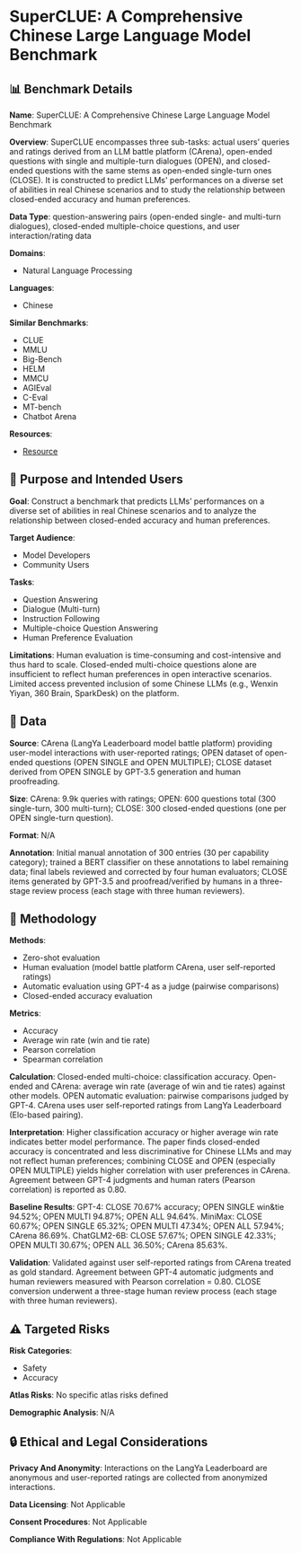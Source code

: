 # SuperCLUE: A Comprehensive Chinese Large Language Model Benchmark

## 📊 Benchmark Details

**Name**: SuperCLUE: A Comprehensive Chinese Large Language Model Benchmark

**Overview**: SuperCLUE encompasses three sub-tasks: actual users’ queries and ratings derived from an LLM battle platform (CArena), open-ended questions with single and multiple-turn dialogues (OPEN), and closed-ended questions with the same stems as open-ended single-turn ones (CLOSE). It is constructed to predict LLMs' performances on a diverse set of abilities in real Chinese scenarios and to study the relationship between closed-ended accuracy and human preferences.

**Data Type**: question-answering pairs (open-ended single- and multi-turn dialogues), closed-ended multiple-choice questions, and user interaction/rating data

**Domains**:
- Natural Language Processing

**Languages**:
- Chinese

**Similar Benchmarks**:
- CLUE
- MMLU
- Big-Bench
- HELM
- MMCU
- AGIEval
- C-Eval
- MT-bench
- Chatbot Arena

**Resources**:
- [Resource](https://www.CLUEbenchmarks.com)

## 🎯 Purpose and Intended Users

**Goal**: Construct a benchmark that predicts LLMs’ performances on a diverse set of abilities in real Chinese scenarios and to analyze the relationship between closed-ended accuracy and human preferences.

**Target Audience**:
- Model Developers
- Community Users

**Tasks**:
- Question Answering
- Dialogue (Multi-turn)
- Instruction Following
- Multiple-choice Question Answering
- Human Preference Evaluation

**Limitations**: Human evaluation is time-consuming and cost-intensive and thus hard to scale. Closed-ended multi-choice questions alone are insufficient to reflect human preferences in open interactive scenarios. Limited access prevented inclusion of some Chinese LLMs (e.g., Wenxin Yiyan, 360 Brain, SparkDesk) on the platform.

## 💾 Data

**Source**: CArena (LangYa Leaderboard model battle platform) providing user-model interactions with user-reported ratings; OPEN dataset of open-ended questions (OPEN SINGLE and OPEN MULTIPLE); CLOSE dataset derived from OPEN SINGLE by GPT-3.5 generation and human proofreading.

**Size**: CArena: 9.9k queries with ratings; OPEN: 600 questions total (300 single-turn, 300 multi-turn); CLOSE: 300 closed-ended questions (one per OPEN single-turn question).

**Format**: N/A

**Annotation**: Initial manual annotation of 300 entries (30 per capability category); trained a BERT classifier on these annotations to label remaining data; final labels reviewed and corrected by four human evaluators; CLOSE items generated by GPT-3.5 and proofread/verified by humans in a three-stage review process (each stage with three human reviewers).

## 🔬 Methodology

**Methods**:
- Zero-shot evaluation
- Human evaluation (model battle platform CArena, user self-reported ratings)
- Automatic evaluation using GPT-4 as a judge (pairwise comparisons)
- Closed-ended accuracy evaluation

**Metrics**:
- Accuracy
- Average win rate (win and tie rate)
- Pearson correlation
- Spearman correlation

**Calculation**: Closed-ended multi-choice: classification accuracy. Open-ended and CArena: average win rate (average of win and tie rates) against other models. OPEN automatic evaluation: pairwise comparisons judged by GPT-4. CArena uses user self-reported ratings from LangYa Leaderboard (Elo-based pairing).

**Interpretation**: Higher classification accuracy or higher average win rate indicates better model performance. The paper finds closed-ended accuracy is concentrated and less discriminative for Chinese LLMs and may not reflect human preferences; combining CLOSE and OPEN (especially OPEN MULTIPLE) yields higher correlation with user preferences in CArena. Agreement between GPT-4 judgments and human raters (Pearson correlation) is reported as 0.80.

**Baseline Results**: GPT-4: CLOSE 70.67% accuracy; OPEN SINGLE win&tie 94.52%; OPEN MULTI 94.87%; OPEN ALL 94.64%. MiniMax: CLOSE 60.67%; OPEN SINGLE 65.32%; OPEN MULTI 47.34%; OPEN ALL 57.94%; CArena 86.69%. ChatGLM2-6B: CLOSE 57.67%; OPEN SINGLE 42.33%; OPEN MULTI 30.67%; OPEN ALL 36.50%; CArena 85.63%.

**Validation**: Validated against user self-reported ratings from CArena treated as gold standard. Agreement between GPT-4 automatic judgments and human reviewers measured with Pearson correlation = 0.80. CLOSE conversion underwent a three-stage human review process (each stage with three human reviewers).

## ⚠️ Targeted Risks

**Risk Categories**:
- Safety
- Accuracy

**Atlas Risks**:
No specific atlas risks defined

**Demographic Analysis**: N/A

## 🔒 Ethical and Legal Considerations

**Privacy And Anonymity**: Interactions on the LangYa Leaderboard are anonymous and user-reported ratings are collected from anonymized interactions.

**Data Licensing**: Not Applicable

**Consent Procedures**: Not Applicable

**Compliance With Regulations**: Not Applicable
